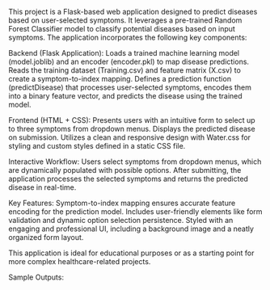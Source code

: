 This project is a Flask-based web application designed to predict diseases based on user-selected symptoms. It leverages a pre-trained Random Forest Classifier model to classify potential diseases based on input symptoms. The application incorporates the following key components:

Backend (Flask Application):
Loads a trained machine learning model (model.joblib) and an encoder (encoder.pkl) to map disease predictions.
Reads the training dataset (Training.csv) and feature matrix (X.csv) to create a symptom-to-index mapping.
Defines a prediction function (predictDisease) that processes user-selected symptoms, encodes them into a binary feature vector, and predicts the disease using the trained model.


Frontend (HTML + CSS):
Presents users with an intuitive form to select up to three symptoms from dropdown menus.
Displays the predicted disease on submission.
Utilizes a clean and responsive design with Water.css for styling and custom styles defined in a static CSS file.

Interactive Workflow:
Users select symptoms from dropdown menus, which are dynamically populated with possible options.
After submitting, the application processes the selected symptoms and returns the predicted disease in real-time.

Key Features:
Symptom-to-index mapping ensures accurate feature encoding for the prediction model.
Includes user-friendly elements like form validation and dynamic option selection persistence.
Styled with an engaging and professional UI, including a background image and a neatly organized form layout.

This application is ideal for educational purposes or as a starting point for more complex healthcare-related projects.

Sample Outputs:

[](static/sample_output/landing_page.png)
